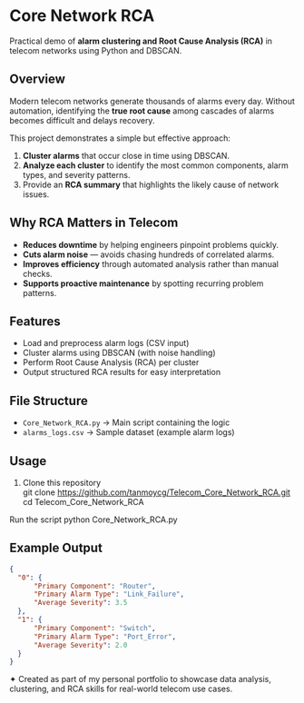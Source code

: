 # Core Network RCA  

Practical demo of **alarm clustering and Root Cause Analysis (RCA)** in telecom networks using Python and DBSCAN.  

## Overview  
Modern telecom networks generate thousands of alarms every day. Without automation, identifying the **true root cause** among cascades of alarms becomes difficult and delays recovery.  

This project demonstrates a simple but effective approach:  
1. **Cluster alarms** that occur close in time using DBSCAN.  
2. **Analyze each cluster** to identify the most common components, alarm types, and severity patterns.  
3. Provide an **RCA summary** that highlights the likely cause of network issues.  

## Why RCA Matters in Telecom  
- **Reduces downtime** by helping engineers pinpoint problems quickly.  
- **Cuts alarm noise** — avoids chasing hundreds of correlated alarms.  
- **Improves efficiency** through automated analysis rather than manual checks.  
- **Supports proactive maintenance** by spotting recurring problem patterns.  

## Features  
- Load and preprocess alarm logs (CSV input)  
- Cluster alarms using DBSCAN (with noise handling)  
- Perform Root Cause Analysis (RCA) per cluster  
- Output structured RCA results for easy interpretation  

## File Structure  
- `Core_Network_RCA.py` → Main script containing the logic  
- `alarms_logs.csv` → Sample dataset (example alarm logs)  

## Usage  
1. Clone this repository  
   git clone https://github.com/tanmoycg/Telecom_Core_Network_RCA.git
   cd Telecom_Core_Network_RCA

Run the script
python Core_Network_RCA.py

## Example Output
```json
{
  "0": {
      "Primary Component": "Router",
      "Primary Alarm Type": "Link_Failure",
      "Average Severity": 3.5
  },
  "1": {
      "Primary Component": "Switch",
      "Primary Alarm Type": "Port_Error",
      "Average Severity": 2.0
  }
}
```
✦ Created as part of my personal portfolio to showcase data analysis, clustering, and RCA skills for real-world telecom use cases.